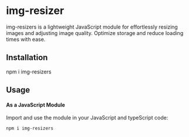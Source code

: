 # img-resizer

img-resizers is a lightweight JavaScript module for effortlessly resizing images and adjusting image quality. Optimize storage and reduce loading times with ease.

## Installation
npm i img-resizers

## Usage
#### As a JavaScript Module
Import and use the module in your JavaScript and typeScript code:

```bash
npm i img-resizers

